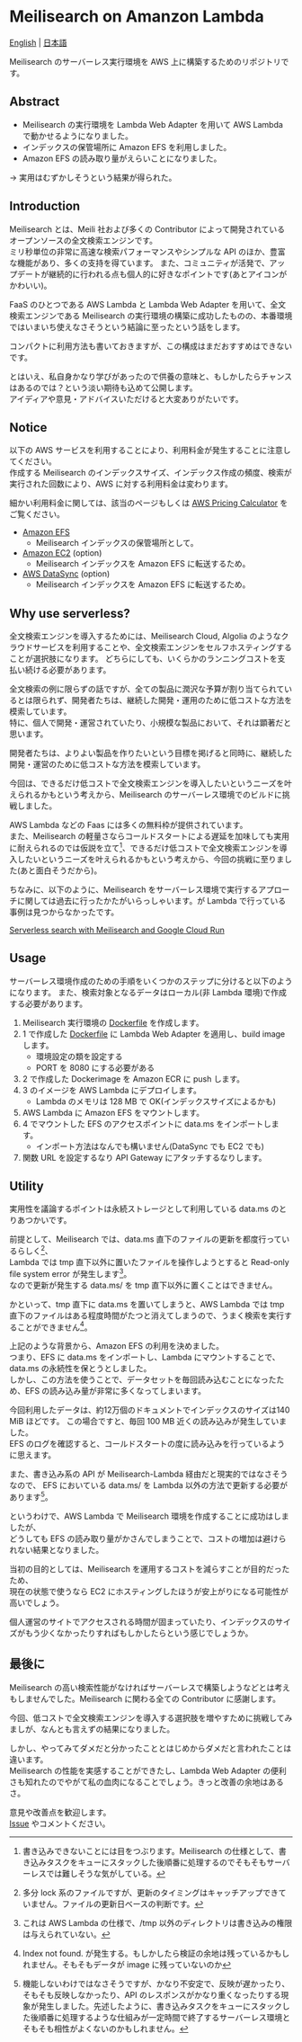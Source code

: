 # Meilisearch on Amanzon Lambda

[English](./README.md) | [日本語](./README_ja.md)

Meilisearch のサーバーレス実行環境を AWS 上に構築するためのリポジトリです。  

## Abstract 

- Meilisearch の実行環境を Lambda Web Adapter を用いて AWS Lambda で動かせるようになりました。
- インデックスの保管場所に Amazon EFS を利用しました。
- Amazon EFS の読み取り量がえらいことになりました。

→ 実用はむずかしそうという結果が得られた。

## Introduction 

Meilisearch とは、Meili 社および多くの Contributor によって開発されているオープンソースの全文検索エンジンです。  
ミリ秒単位の非常に高速な検索パフォーマンスやシンプルな API のほか、豊富な機能があり、多くの支持を得ています。
また、コミュニティが活発で、アップデートが継続的に行われる点も個人的に好きなポイントです(あとアイコンがかわいい)。

FaaS のひとつである AWS Lambda と Lambda Web Adapter を用いて、全文検索エンジンである Meilisearch の実行環境の構築に成功したものの、本番環境ではいまいち使えなさそうという結論に至ったという話をします。

コンパクトに利用方法も書いておきますが、この構成はまだおすすめはできないです。  

とはいえ、私自身かなり学びがあったので供養の意味と、もしかしたらチャンスはあるのでは？という淡い期待も込めて公開します。  
アイディアや意見・アドバイスいただけると大変ありがたいです。  

## Notice

以下の AWS サービスを利用することにより、利用料金が発生することに注意してください。  
作成する Meilisearch のインデックスサイズ、インデックス作成の頻度、検索が実行された回数により、AWS に対する利用料金は変わります。

細かい利用料金に関しては、該当のページもしくは [AWS Pricing Calculator](https://calculator.aws/#/) をご覧ください。

- [Amazon EFS](https://aws.amazon.com/jp/efs/pricing/)
    - Meilisearch インデックスの保管場所として。
- [Amazon EC2](https://aws.amazon.com/jp/ec2/pricing/) (option)
    - Meilisearch インデックスを Amazon EFS に転送するため。
- [AWS DataSync](https://aws.amazon.com/jp/datasync/pricing/) (option)
    - Meilisearch インデックスを Amazon EFS に転送するため。

## Why use serverless?

全文検索エンジンを導入するためには、Meilisearch Cloud, Algolia のようなクラウドサービスを利用することや、全文検索エンジンをセルフホスティングすることが選択肢になります。
どちらにしても、いくらかのランニングコストを支払い続ける必要があります。  

全文検索の例に限らずの話ですが、全ての製品に潤沢な予算が割り当てられているとは限られず、開発者たちは、継続した開発・運用のために低コストな方法を模索しています。  
特に、個人で開発・運営されていたり、小規模な製品において、それは顕著だと思います。  

開発者たちは、よりよい製品を作りたいという目標を掲げると同時に、継続した開発・運営のために低コストな方法を模索しています。  

今回は、できるだけ低コストで全文検索エンジンを導入したいというニーズを叶えられるかもという考えから、Meilisearch のサーバーレス環境でのビルドに挑戦しました。

AWS Lambda などの Faas には多くの無料枠が提供されています。  
また、Meilisearch の軽量さならコールドスタートによる遅延を加味しても実用に耐えられるのでは仮説を立て[^1]、できるだけ低コストで全文検索エンジンを導入したいというニーズを叶えられるかもという考えから、今回の挑戦に至りました(あと面白そうだから)。  

ちなみに、以下のように、Meilisearch をサーバーレス環境で実行するアプローチに関しては過去に行ったかたがいらっしゃいます。が Lambda で行っている事例は見つからなかったです。

[Serverless search with Meilisearch and Google Cloud Run](https://blog.simonireilly.com/posts/serverless-search)

[^1]: 書き込みできないことには目をつぶります。Meilisearch の仕様として、書き込みタスクをキューにスタックした後順番に処理するのでそもそもサーバーレスでは難しそうな気がしている。 

## Usage

サーバーレス環境作成のための手順をいくつかのステップに分けると以下のようになります。
また、検索対象となるデータはローカル(非 Lambda 環境)で作成する必要があります。

1. Meilisearch 実行環境の [Dockerfile](./prod/Dockerfile) を作成します。  
2. 1 で作成した [Dockerfile](./prod/Dockerfile) に Lambda Web Adapter を適用し、build image します。
    - 環境設定の類を設定する
    - PORT を 8080 にする必要がある
3. 2 で作成した Dockerimage を Amazon ECR に push します。
4. 3 のイメージを AWS Lambda にデプロイします。
    - Lambda のメモリは 128 MB で OK(インデックスサイズによるかも)
5. AWS Lambda に Amazon EFS をマウントします。
6. 4 でマウントした EFS のアクセスポイントに data.ms をインポートします。
    - インポート方法はなんでも構いません(DataSync でも EC2 でも)
7. 関数 URL を設定するなり API Gateway にアタッチするなりします。

## Utility 

実用性を議論するポイントは永続ストレージとして利用している data.ms のとりあつかいです。  

前提として、Meilisearch では、data.ms 直下のファイルの更新を都度行っているらしく[^2]、  
Lambda では tmp 直下以外に置いたファイルを操作しようとすると Read-only file system error が発生します[^3]。  
なので更新が発生する data.ms/ を tmp 直下以外に置くことはできません。  

かといって、tmp 直下に data.ms を置いてしまうと、AWS Lambda では tmp 直下のファイルはある程度時間がたつと消えてしまうので、うまく検索を実行することができません[^4]。  

上記のような背景から、Amazon EFS の利用を決めました。  
つまり、EFS に data.ms をインポートし、Lambda にマウントすることで、data.ms の永続性を保とうとしました。  
しかし、この方法を使うことで、データセットを毎回読み込むことになったため、EFS の読み込み量が非常に多くなってしまいます。  

今回利用したデータは、約12万個のドキュメントでインデックスのサイズは140 MiB ほどです。 この場合ですと、毎回 100 MB 近くの読み込みが発生していました。  
EFS のログを確認すると、コールドスタートの度に読み込みを行っているように思えます。  

また、書き込み系の API が Meilisearch-Lambda 経由だと現実的ではなさそうなので、  EFS においている data.ms/ を Lambda 以外の方法で更新する必要があります[^5]。  

というわけで、AWS Lambda で Meilisearch 環境を作成することに成功はしましたが、  
どうしても EFS の読み取り量がかさんでしまうことで、コストの増加は避けられない結果となりました。  

当初の目的としては、Meilisearch を運用するコストを減らすことが目的だったため、  
現在の状態で使うなら EC2 にホスティングしたほうが安上がりになる可能性が高いでしょう。  

個人運営のサイトでアクセスされる時間が固まっていたり、インデックスのサイズがもう少くなかったりすればもしかしたらという感じでしょうか。 

[^2]: 多分 lock 系のファイルですが、更新のタイミングはキャッチアップできていません。ファイルの更新日ベースの判断です。  
[^3]: これは AWS Lambda の仕様で、/tmp 以外のディレクトリは書き込みの権限は与えられていない。  
[^4]: Index not found. が発生する。もしかしたら検証の余地は残っているかもしれません。そもそもデータが image に残っていないのか  
[^5]: 機能しないわけではなさそうですが、かなり不安定で、反映が遅かったり、そもそも反映しなかったり、API のレスポンスがかなり重くなったりする現象が発生しました。先述したように、書き込みタスクをキューにスタックした後順番に処理するような仕組みが一定時間で終了するサーバーレス環境とそもそも相性がよくないのかもしれません。 

## 最後に 

Meilisearch の高い検索性能がなければサーバーレスで構築しようなどとは考えもしませんでした。Meilisearch に関わる全ての Contributor に感謝します。

今回、低コストで全文検索エンジンを導入する選択肢を増やすために挑戦してみましが、なんとも言えずの結果になりました。  

しかし、やってみてダメだと分かったこととはじめからダメだと言われたことは違います。  
Meilisearch の性能を実感することができたし、Lambda Web Adapter の便利さも知れたのでやがて私の血肉になることでしょう。きっと改善の余地はあるさ。


意見や改善点を歓迎します。  
[Issue](https://github.com/ndjndj/meilisearch-on-aws-lambda) やコメントください。